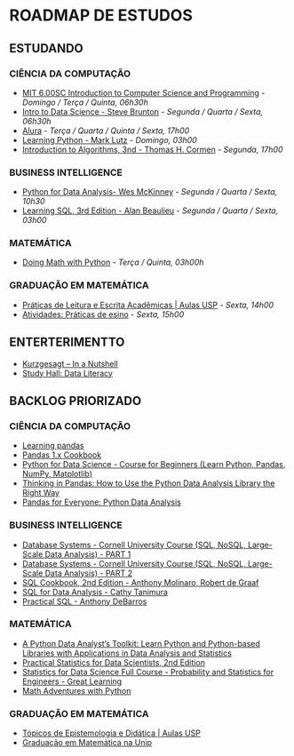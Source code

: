 # ROADMAP DE ESTUDOS

## ESTUDANDO

### CIÊNCIA DA COMPUTAÇÃO

- [MIT 6.00SC Introduction to Computer Science and Programming](https://www.youtube.com/playlist?list=PLB2BE3D6CA77BB8F7) - *Domingo / Terça / Quinta, 06h30h*
- [Intro to Data Science - Steve Brunton](https://www.youtube.com/playlist?list=PLMrJAkhIeNNQV7wi9r7Kut8liLFMWQOXn) - *Segunda / Quarta / Sexta, 06h30h*
- [Alura](https://cursos.alura.com.br/) - *Terça / Quarta / Quinta / Sexta, 17h00*
- [Learning Python - Mark Lutz](https://github.com/ferreiramr/livroLearningPython_markLutz) - *Domingo, 03h00*
- [Introduction to Algorithms, 3nd - Thomas H. Cormen](https://github.com/ferreiramr/livroIntroductionToAlgorithms_ThomasCormen) - *Segunda, 17h00*

### BUSINESS INTELLIGENCE

- [Python for Data Analysis- Wes McKinney](https://github.com/ferreiramr/livroPythonForDataAnalysis_WesMcKinney) - *Segunda / Quarta / Sexta, 10h30*
- [Learning SQL, 3rd Edition - Alan Beaulieu](https://www.oreilly.com/library/view/learning-sql-3rd/9781492057604/) - *Segunda / Quarta / Sexta, 03h00*

### MATEMÁTICA

- [Doing Math with Python](https://github.com/ferreiramr/livroDoingMathWithPython_AmitSaha) - *Terça / Quinta, 03h00h*

### GRADUAÇÃO EM MATEMÁTICA

- [Práticas de Leitura e Escrita Acadêmicas | Aulas USP](https://www.youtube.com/playlist?list=PLAudUnJeNg4vWJhEJ_da26C-QW5qiS7uZ) - *Sexta, 14h00*
- [Atividades: Práticas de esino](#) - *Sexta, 15h00* 

## ENTERTERIMENTTO

- [Kurzgesagt – In a Nutshell](https://www.youtube.com/c/inanutshell/videos?view=0&sort=da&flow=grid)
- [Study Hall: Data Literacy](https://www.youtube.com/playlist?list=PLNrrxHpJhC8m_ifiOWl1hquDmdgvcviOt)

## BACKLOG PRIORIZADO

### CIÊNCIA DA COMPUTAÇÃO

- [Learning pandas](https://www.oreilly.com/library/view/learning-pandas-/9781787123137/)
- [Pandas 1.x Cookbook](https://www.oreilly.com/library/view/pandas-1x-cookbook/9781839213106/)
- [Python for Data Science - Course for Beginners (Learn Python, Pandas, NumPy, Matplotlib)](https://www.youtube.com/watch?v=LHBE6Q9XlzI)
- [Thinking in Pandas: How to Use the Python Data Analysis Library the Right Way](https://www.oreilly.com/library/view/thinking-in-pandas/9781484258392/)
- [Pandas for Everyone: Python Data Analysis](https://www.oreilly.com/library/view/pandas-for-everyone/9780134547046/)

### BUSINESS INTELLIGENCE

- [Database Systems - Cornell University Course (SQL, NoSQL, Large-Scale Data Analysis) - PART 1](https://www.youtube.com/watch?v=4cWkVbC2bNE)
- [Database Systems - Cornell University Course (SQL, NoSQL, Large-Scale Data Analysis) - PART 2](https://www.youtube.com/watch?v=lxEdaElkQhQ)
- [SQL Cookbook, 2nd Edition - Anthony Molinaro, Robert de Graaf](https://www.oreilly.com/library/view/sql-cookbook-2nd/9781492077435/)
- [SQL for Data Analysis -  Cathy Tanimura](https://www.oreilly.com/library/view/sql-for-data/9781492088776/)
- [Practical SQL - Anthony DeBarros](https://www.oreilly.com/library/view/practical-sql/9781492067580/)

### MATEMÁTICA

- [A Python Data Analyst’s Toolkit: Learn Python and Python-based Libraries with Applications in Data Analysis and Statistics](https://www.oreilly.com/library/view/a-python-data/9781484263990/)
- [Practical Statistics for Data Scientists, 2nd Edition](https://www.oreilly.com/library/view/practical-statistics-for/9781492072935/)
- [Statistics for Data Science Full Course - Probability and Statistics for Engineers - Great Learning](https://github.com/ferreiramr/notasDeEstudos)
- [Math Adventures with Python](https://www.oreilly.com/library/view/math-adventures-with/9781492071228/)

### GRADUAÇÃO EM MATEMÁTICA

- [Tópicos de Epistemologia e Didática | Aulas USP](https://www.youtube.com/watch?v=YqbAHG3Fs44&list=PLAudUnJeNg4tTpuOqi-_2qs4LmZ1DJUXK)
- [Graduação em Matemática na Unip](https://ava.ead.unip.br/webapps/portal/execute/tabs/tabAction?tab_tab_group_id=_25_1)